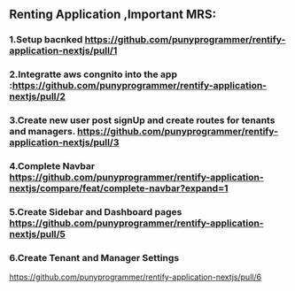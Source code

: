 ## Renting Application ,Important MRS:
### 1.Setup bacnked https://github.com/punyprogrammer/rentify-application-nextjs/pull/1
### 2.Integratte aws congnito into the app :https://github.com/punyprogrammer/rentify-application-nextjs/pull/2
### 3.Create new user post signUp and create routes for tenants and managers. https://github.com/punyprogrammer/rentify-application-nextjs/pull/3
### 4.Complete Navbar https://github.com/punyprogrammer/rentify-application-nextjs/compare/feat/complete-navbar?expand=1
### 5.Create Sidebar and Dashboard pages https://github.com/punyprogrammer/rentify-application-nextjs/pull/5

### 6.Create Tenant and Manager Settings 
https://github.com/punyprogrammer/rentify-application-nextjs/pull/6
